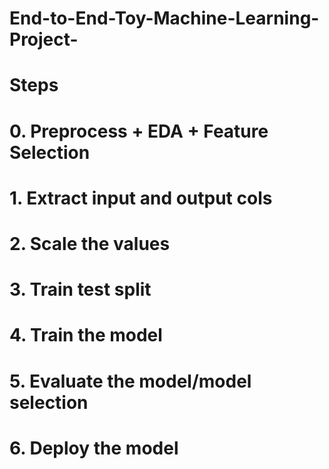 # End-to-End-Toy-Machine-Learning-Project-

# Steps

# 0. Preprocess + EDA + Feature Selection

# 1. Extract input and output cols

# 2. Scale the values

# 3. Train test split

# 4. Train the model

# 5. Evaluate the model/model selection

# 6. Deploy the model
     
